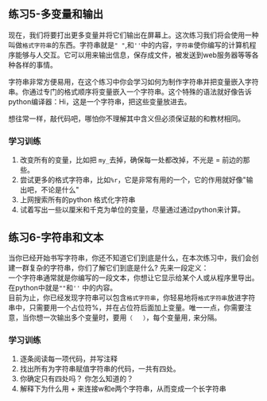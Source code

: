 ## 练习5-多变量和输出
现在，我们将要打出更多变量并将它们输出在屏幕上。这次练习我们将会使用一种叫做`格式字符串`的东西。字符串就是`" "`,和`''`中的内容，`字符串`使你编写的计算机程序能够与人交互。它可以用来输出信息，保存成文件，被发送到web服务器等等各种各样的事情。  

字符串非常方便易用，在这个练习中你会学习如何为制作字符串并把变量嵌入字符串。你通过专门的格式顺序将变量嵌入一个字符串。这个特殊的语法就好像告诉python编译器：Hi，这是一个字符串，把这些变量放进去。  

想往常一样，敲代码吧，哪怕你不理解其中含义但必须保证敲的和教材相同。  

### 学习训练
1. 改变所有的变量，比如把 `my_`去掉，确保每一处都改掉，不光是 = 前边的那些。
2. 尝试更多的格式字符串，比如`%r`，它是非常有用的一个，它的作用就好像"输出吧，不论是什么"
3. 上网搜索所有的python 格式化字符串
4. 试着写出一些以厘米和千克为单位的变量，尽量通过通过python来计算。


## 练习6-字符串和文本

当你已经开始书写字符串，你还不知道它们到底是什么，在本次练习中，我们会创建一群复杂的字符串，你们了解它们到底是什么? 先来一段定义：  
一个字符串通常就是你编写的一段文本，你想让它显示给某个人或从程序里导出。在python中就是`""`和`''` 中的内容。  
目前为止，你已经发现字符串可以包含`格式字符串`，你轻易地将`格式字符串`放进字符串中，只需要用一个占位符%，并在占位符后面加上变量。唯一一点，你需要注意，当你想一次输出多个变量时，要用`（   ）`，每个变量用`,` 来分隔。  

### 学习训练
1. 逐条阅读每一项代码，并写注释
2. 找出所有为字符串赋值字符串的代码，一共有四处。
3. 你确定只有四处吗？ 你怎么知道的？
4. 解释下为什么用 + 来连接w和e两个字符串，从而变成一个长字符串
